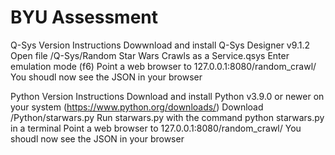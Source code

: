 # BYU Assessment

Q-Sys Version Instructions
  Dowwnload and install Q-Sys Designer v9.1.2
  Open file /Q-Sys/Random Star Wars Crawls as a Service.qsys
  Enter emulation mode (f6)
  Point a web browser to 127.0.0.1:8080/random_crawl/
  You shoudl now see the JSON in your browser
  
  
Python Version Instructions
  Download and install Python v3.9.0 or newer on your system (https://www.python.org/downloads/)
  Download /Python/starwars.py
  Run starwars.py with the command python starwars.py in a terminal
  Point a web browser to 127.0.0.1:8080/random_crawl/
  You shoudl now see the JSON in your browser
  
